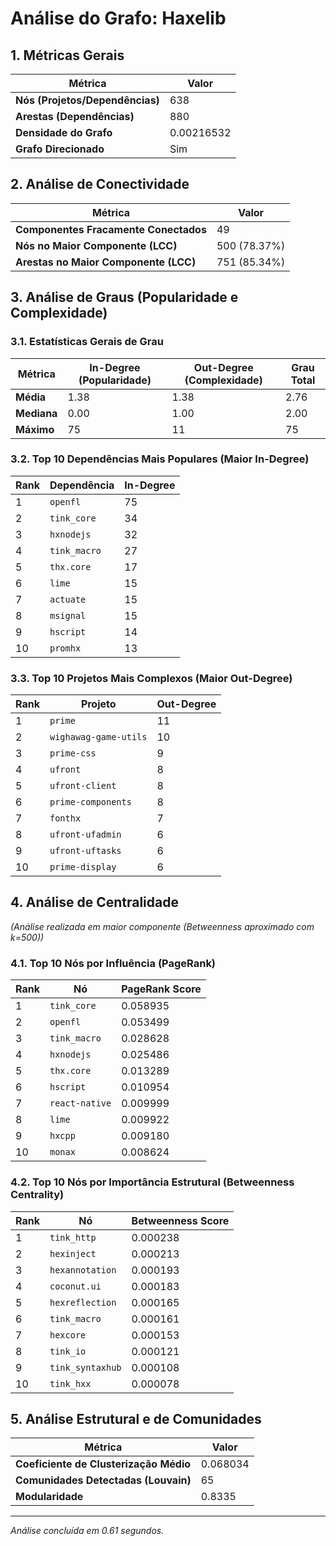 # Análise do Grafo: Haxelib

## 1. Métricas Gerais
| Métrica | Valor |
|---|---|
| **Nós (Projetos/Dependências)** | 638 |
| **Arestas (Dependências)** | 880 |
| **Densidade do Grafo** | 0.00216532 |
| **Grafo Direcionado** | Sim |

## 2. Análise de Conectividade
| Métrica | Valor |
|---|---|
| **Componentes Fracamente Conectados** | 49 |
| **Nós no Maior Componente (LCC)** | 500 (78.37%) |
| **Arestas no Maior Componente (LCC)** | 751 (85.34%) |

## 3. Análise de Graus (Popularidade e Complexidade)
### 3.1. Estatísticas Gerais de Grau
| Métrica | In-Degree (Popularidade) | Out-Degree (Complexidade) | Grau Total |
|---|---|---|---|
| **Média** | 1.38 | 1.38 | 2.76 |
| **Mediana** | 0.00 | 1.00 | 2.00 |
| **Máximo** | 75 | 11 | 75 |

### 3.2. Top 10 Dependências Mais Populares (Maior In-Degree)
| Rank | Dependência | In-Degree |
|---|---|---|
| 1 | `openfl` | 75 |
| 2 | `tink_core` | 34 |
| 3 | `hxnodejs` | 32 |
| 4 | `tink_macro` | 27 |
| 5 | `thx.core` | 17 |
| 6 | `lime` | 15 |
| 7 | `actuate` | 15 |
| 8 | `msignal` | 15 |
| 9 | `hscript` | 14 |
| 10 | `promhx` | 13 |

### 3.3. Top 10 Projetos Mais Complexos (Maior Out-Degree)
| Rank | Projeto | Out-Degree |
|---|---|---|
| 1 | `prime` | 11 |
| 2 | `wighawag-game-utils` | 10 |
| 3 | `prime-css` | 9 |
| 4 | `ufront` | 8 |
| 5 | `ufront-client` | 8 |
| 6 | `prime-components` | 8 |
| 7 | `fonthx` | 7 |
| 8 | `ufront-ufadmin` | 6 |
| 9 | `ufront-uftasks` | 6 |
| 10 | `prime-display` | 6 |

## 4. Análise de Centralidade
_(Análise realizada em maior componente (Betweenness aproximado com k=500))_

### 4.1. Top 10 Nós por Influência (PageRank)
| Rank | Nó | PageRank Score |
|---|---|---|
| 1 | `tink_core` | 0.058935 |
| 2 | `openfl` | 0.053499 |
| 3 | `tink_macro` | 0.028628 |
| 4 | `hxnodejs` | 0.025486 |
| 5 | `thx.core` | 0.013289 |
| 6 | `hscript` | 0.010954 |
| 7 | `react-native` | 0.009999 |
| 8 | `lime` | 0.009922 |
| 9 | `hxcpp` | 0.009180 |
| 10 | `monax` | 0.008624 |

### 4.2. Top 10 Nós por Importância Estrutural (Betweenness Centrality)
| Rank | Nó | Betweenness Score |
|---|---|---|
| 1 | `tink_http` | 0.000238 |
| 2 | `hexinject` | 0.000213 |
| 3 | `hexannotation` | 0.000193 |
| 4 | `coconut.ui` | 0.000183 |
| 5 | `hexreflection` | 0.000165 |
| 6 | `tink_macro` | 0.000161 |
| 7 | `hexcore` | 0.000153 |
| 8 | `tink_io` | 0.000121 |
| 9 | `tink_syntaxhub` | 0.000108 |
| 10 | `tink_hxx` | 0.000078 |

## 5. Análise Estrutural e de Comunidades
| Métrica | Valor |
|---|---|
| **Coeficiente de Clusterização Médio** | 0.068034 |
| **Comunidades Detectadas (Louvain)** | 65 |
| **Modularidade** | 0.8335 |

---
*Análise concluída em 0.61 segundos.*

